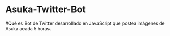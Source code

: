 # Asuka-Twitter-Bot
#Qué es
Bot de Twitter desarrollado en JavaScript que postea imágenes de Asuka acada 5 horas.

